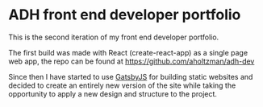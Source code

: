 # ADH front end developer portfolio

This is the second iteration of my front end developer portfolio.

The first build was made with React (create-react-app) as a single page web app, the repo can be found at https://github.com/aholtzman/adh-dev

Since then I have started to use [GatsbyJS](https://www.gatsbyjs.org) for building static websites and decided to create an entirely new version of the site while taking the opportunity to apply a new design and structure to the project.
